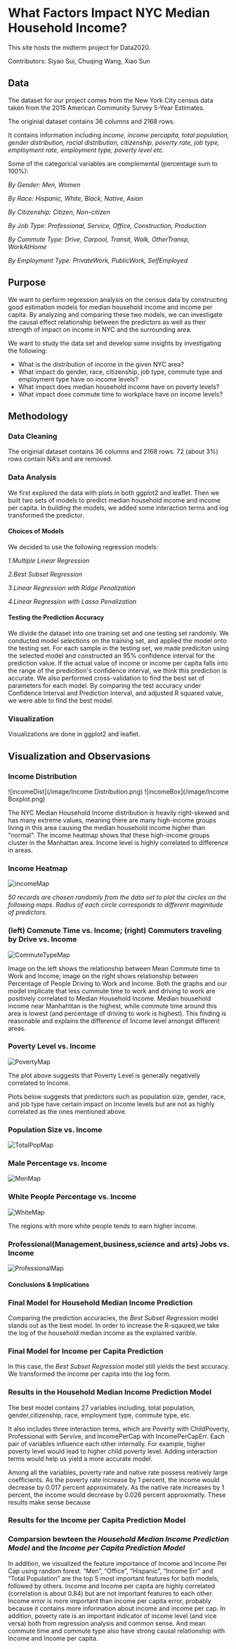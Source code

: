 # What Factors Impact NYC Median Household Income?

This site hosts the midterm project for Data2020.

Contributors:
Siyao Sui, Chuqing Wang, Xiao Sun


## Data

The dataset for our project comes from the New York City census data taken from the 2015 American Community Survey 5-Year Estimates. 

The originial dataset contains 36 columns and 2168 rows.

It contains information including *income, income percapita, total population, gender distribution, racial distribution, citizenship, poverty rate, job type, employment rate, employment type, poverty level etc.*

Some of the categorical variables are complemental (percentage sum to 100%):

*By Gender: Men, Women*

*By Race: Hispanic, White, Black, Native, Asian*

*By Citizenship: Citizen, Non-citizen*

*By Job Type: Professional, Service, Office, Construction, Production*

*By Commute Type: Drive, Carpool, Transit, Walk, OtherTransp, WorkAtHome*

*By Employment Type: PrivateWork, PublicWork, SelfEmployed*

## Purpose

We want to perform regression analysis on the census data by constructing good estimation models for median household income and income per capita. By analyzing and comparing these two models, we can investigate the causal effect relationship between the predictors as well as their strength of impact on income in NYC and the surrounding area.

We want to study the data set and develop some insights by investigating the following:

- What is the distribution of income in the given NYC area?
- What impact do gender, race, citizenship, job type, commute type and employment type have on income levels?
- What impact does median household income have on poverty levels?
- What impact does commute time to workplace have on income levels?

## Methodology

### Data Cleaning

The originial dataset contains 36 columns and 2168 rows.
72 (about 3%) rows contain NA‘s and are removed.

### Data Analysis

We first explored the data with plots in both ggplot2 and leaflet. 
Then we built two sets of models to predict median household income and income per capita.
In building the models, we added some interaction terms and log transformed the predictor.

#### Choices of Models 

We decided to use the following regression models:

*1.Multiple Linear Regression*

*2.Best Subset Regression*

*3.Linear Regression with Ridge Penalization*

*4.Linear Regression with Lasso Penalization*

#### Testing the Prediction Accuracy

We divide the dataset into one training set and one testing set randomly. We conducted model selections on the training set, and applied the model onto the testing set. For each sample in the testing set, we made prediciton using the selected model and constructed an 95% confidence interval for the prediction value. If the actual value of income or income per capita falls into the range of the predicition's confidence interval, we think this prediction is accurate. We also performed cross-validation to find the best set of parameters for each model. By comparing the test accuracy under Confidence Interval and Prediction Interval, and adjusted R squared value, we were able to find the best model.

### Visualization

Visualizations are done in ggplot2 and leaflet.

## Visualization and Observasions

### Income Distribution
![incomeDist](/image/Income Distribution.png)
![incomeBox](/image/Income Boxplot.png)

The NYC Median Household Income distribution is heavily right-skewed and has many extreme values, meaning there are many high-income groups living in this area causing the median household income higher than "normal". The income heatmap shows that these high-income groups cluster in the Manhattan area. Income level is highly correlated to difference in areas.

### Income Heatmap
![incomeMap](/Income.png) 

*50 records are chosen randomly from the data set to plot the circles on the following maps. Radius of each circle corresponds to different maginitude of predictors.*

### (left) Commute Time vs. Income;  (right) Commuters traveling by Drive vs. Income
![CommuteTypeMap](/Commute.png)

Image on the left shows the relationship between Mean Commute time to Work and Income; image on the right shows relationship between Percentage of People Driving to Work and Income.
Both the graphs and our model implicate that less cummute time to work and driving to work are positively correlated to Median Household Income. 
Median household income near Manhahttan is the highest, while commute time around this area is lowest (and percentage of driving to work is highest). This finding is reasonable and explains the difference of Income level amongst different areas.

### Poverty Level vs. Income
![PovertyMap](/Poverty.png)

The plot above suggests that Poverty Level is generally negatively correlated to Income.

Plots below suggests that predictors such as population size, gender, race, and job type have certain impact on Income levels but are not as highly correlated as the ones mentioned above.

### Population Size vs. Income
![TotalPopMap](/TotalPop.png) 

### Male Percentage vs. Income
![MenMap](/Men.png)
### White People Percentage vs. Income
![WhiteMap](/White.png)

The regions with more white people tends to earn  higher income.

### Professional(Management,business,science and arts) Jobs vs. Income
![ProfessionalMap](/Professional.png)

#### Conclusions & Implications

### Final Model for Household Median Income Prediction
Comparing the prediction accuracies, the *Best Subset Regression* model stands out as the best model. In order to increase the R-sqaured,we take the log of the household median income as the explained varible.

### Final Model for Income per Capita Prediction
In this case, the *Best Subset Regression* model still yields the best accuracy. We transformed the income per capita into the log form. 

### Results in the Household Median Income Prediction Model
The best model contains 27 variables including, total population, gender,citizenship, race, employment type, commute type, etc. 

It also includes three interaction terms, which are Poverty with ChildPoverty, Professional with Servive, and IncomePerCap with IncomePerCapErr. Each pair of variables influence each other internally. For example, higher poverty level would lead to higher child poverty level. Adding interaction terms would help us yield a more accurate model.

Among all the variables, poverty rate and native rate possess reatively large coefficients. As the poverty rate increase by 1 percent, the income would decrease by 0.017 percent approximately. As the native rate increases by 1 percent, the income would decrease by 0.026 percent approximatly. These results make sense because 

### Results for the Income per Capita Prediction Model


### Comparsion bewteen the *Household Median Income Prediction Model* and the *Income per Capita Prediction Model*


In addition, we visualized the feature importance of Income and Income Per Cap using random forest. “Men”, “Office”, “Hispanic”, “Income Err” and “Total Population” are the top 5 most important features for both models, followed by others. Income and Income per capita are highly correlated (correlation is about 0.84) but are not important features to each other. Income error
is more important than income per capita error, probably because it contains more information about income and income per cap. In addition, poverty rate is an important indicator of income level (and vice versa) both from regression analysis and common sense. And mean commute time and commute type also have strong causal relationship with Income and Income per capita.

